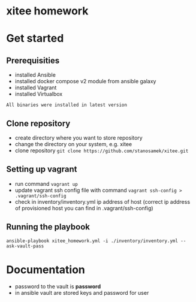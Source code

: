 # xitee homework

# Get started

## Prerequisities

* installed Ansible
* installed docker compose v2 module from ansible galaxy
* installed Vagrant
* installed Virtualbox

```All binaries were installed in latest version```

## Clone repository

* create directory where you want to store repository
* change the directory on your system, e.g. xitee
* clone repository ```git clone https://github.com/stanosamek/xitee.git```

## Setting up vagrant

* run command ```vagrant up```
* update vagrant ssh config file with command ```vagrant ssh-config > .vagrant/ssh-config```
* check in inventory/inventory.yml ip address of host (correct ip address of provisioned host you can find in .vagrant/ssh-config)

## Running the playbook

```ansible-playbook xitee_homework.yml -i ./inventory/inventory.yml --ask-vault-pass```

# Documentation

* password to the vault is **password**
* in ansible vault are stored keys and password for user


